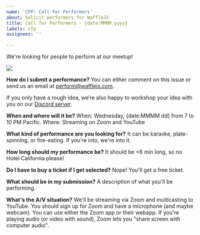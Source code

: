 ```yaml
---
name: 'CFP: Call for Performers'
about: Solicit performers for WaffleJS
title: Call for Performers - {date:MMMM yyyy}
labels: cfp
assignees: ''

---
```


We're looking for people to perform at our meetup!

![](https://media.giphy.com/media/3rgXBvnbXtxwaWmhr2/giphy.gif)

**How do I submit a performance?**
You can either comment on this issue or send us an email at perform@wafflejs.com.

If you only have a rough idea, we’re also happy to workshop your idea with you on our [Discord server](https://discord.gg/mq3k5Jh).

**When and where will it be?**
When: Wednesday, {date:MMMM dd} from 7 to 10 PM Pacific.
Where: Streaming on Zoom and YouTube

**What kind of performance are you looking for?**
It can be karaoke, plate-spinning, or fire-eating. If you're into, we're into it.

**How long should my performance be?**
It should be <6 min long, so no Hotel California please!

**Do I have to buy a ticket if I get selected?**
Nope! You'll get a free ticket.

**What should be in my submission?**
A description of what you'll be performing.

**What's the A/V situation?**
We'll be streaming via Zoom and multicasting to YouTube. You should sign up for Zoom and have a microphone (and maybe webcam). You can use either the Zoom app or their webapp. If you're playing audio (or video with sound), Zoom lets you "share screen with computer audio".
